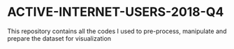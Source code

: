 # ACTIVE-INTERNET-USERS-2018-Q4
This repository contains all the codes I used to pre-process, manipulate and prepare the dataset for visualization
